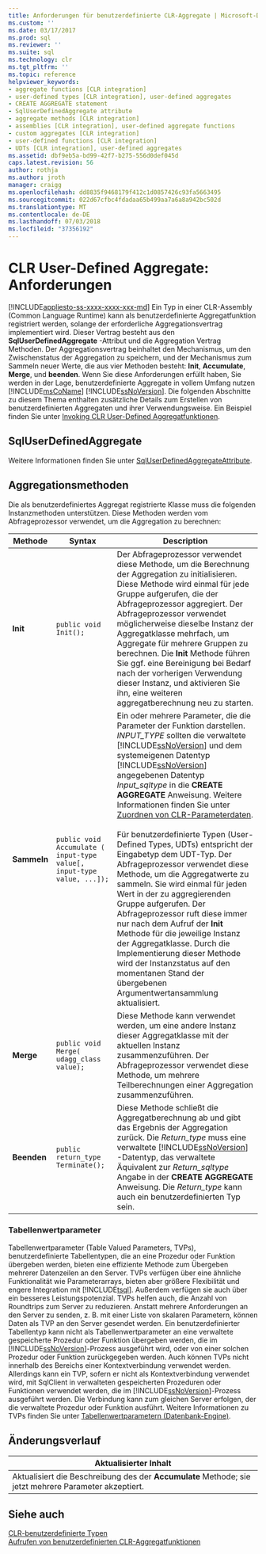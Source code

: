 ```yaml
---
title: Anforderungen für benutzerdefinierte CLR-Aggregate | Microsoft-Dokumentation
ms.custom: ''
ms.date: 03/17/2017
ms.prod: sql
ms.reviewer: ''
ms.suite: sql
ms.technology: clr
ms.tgt_pltfrm: ''
ms.topic: reference
helpviewer_keywords:
- aggregate functions [CLR integration]
- user-defined types [CLR integration], user-defined aggregates
- CREATE AGGREGATE statement
- SqlUserDefinedAggregate attribute
- aggregate methods [CLR integration]
- assemblies [CLR integration], user-defined aggregate functions
- custom aggregates [CLR integration]
- user-defined functions [CLR integration]
- UDTs [CLR integration], user-defined aggregates
ms.assetid: dbf9eb5a-bd99-42f7-b275-556d0def045d
caps.latest.revision: 56
author: rothja
ms.author: jroth
manager: craigg
ms.openlocfilehash: dd8835f9468179f412c1d0857426c93fa5663495
ms.sourcegitcommit: 022d67cfbc4fdadaa65b499aa7a6a8a942bc502d
ms.translationtype: MT
ms.contentlocale: de-DE
ms.lasthandoff: 07/03/2018
ms.locfileid: "37356192"
---
```

# <a name="clr-user-defined-aggregates---requirements"></a>CLR User-Defined Aggregate: Anforderungen
[!INCLUDE[appliesto-ss-xxxx-xxxx-xxx-md](../../includes/appliesto-ss-xxxx-xxxx-xxx-md.md)]
  Ein Typ in einer CLR-Assembly (Common Language Runtime) kann als benutzerdefinierte Aggregatfunktion registriert werden, solange der erforderliche Aggregationsvertrag implementiert wird. Dieser Vertrag besteht aus den **SqlUserDefinedAggregate** -Attribut und die Aggregation Vertrag Methoden. Der Aggregationsvertrag beinhaltet den Mechanismus, um den Zwischenstatus der Aggregation zu speichern, und der Mechanismus zum Sammeln neuer Werte, die aus vier Methoden besteht: **Init**, **Accumulate**,  **Merge**, und **beenden**. Wenn Sie diese Anforderungen erfüllt haben, Sie werden in der Lage, benutzerdefinierte Aggregate in vollem Umfang nutzen [!INCLUDE[msCoName](../../includes/msconame-md.md)] [!INCLUDE[ssNoVersion](../../includes/ssnoversion-md.md)]. Die folgenden Abschnitte zu diesem Thema enthalten zusätzliche Details zum Erstellen von benutzerdefinierten Aggregaten und ihrer Verwendungsweise. Ein Beispiel finden Sie unter [Invoking CLR User-Defined Aggregatfunktionen](../../relational-databases/clr-integration-database-objects-user-defined-functions/clr-user-defined-aggregate-invoking-functions.md).  
  
## <a name="sqluserdefinedaggregate"></a>SqlUserDefinedAggregate  
 Weitere Informationen finden Sie unter [SqlUserDefinedAggregateAttribute](http://go.microsoft.com/fwlink/?LinkId=124626).  
  
## <a name="aggregation-methods"></a>Aggregationsmethoden  
 Die als benutzerdefiniertes Aggregat registrierte Klasse muss die folgenden Instanzmethoden unterstützen. Diese Methoden werden vom Abfrageprozessor verwendet, um die Aggregation zu berechnen:  
  
|Methode|Syntax|Description|  
|------------|------------|-----------------|  
|**Init**|`public void Init();`|Der Abfrageprozessor verwendet diese Methode, um die Berechnung der Aggregation zu initialisieren. Diese Methode wird einmal für jede Gruppe aufgerufen, die der Abfrageprozessor aggregiert. Der Abfrageprozessor verwendet möglicherweise dieselbe Instanz der Aggregatklasse mehrfach, um Aggregate für mehrere Gruppen zu berechnen. Die **Init** Methode führen Sie ggf. eine Bereinigung bei Bedarf nach der vorherigen Verwendung dieser Instanz, und aktivieren Sie ihn, eine weiteren aggregatberechnung neu zu starten.|  
|**Sammeln**|`public void Accumulate ( input-type value[, input-type value, ...]);`|Ein oder mehrere Parameter, die die Parameter der Funktion darstellen. *INPUT_TYPE* sollten die verwaltete [!INCLUDE[ssNoVersion](../../includes/ssnoversion-md.md)] und dem systemeigenen Datentyp [!INCLUDE[ssNoVersion](../../includes/ssnoversion-md.md)] angegebenen Datentyp *Input_sqltype* in die **CREATE AGGREGATE** Anweisung. Weitere Informationen finden Sie unter [Zuordnen von CLR-Parameterdaten](../../relational-databases/clr-integration-database-objects-types-net-framework/mapping-clr-parameter-data.md).<br /><br /> Für benutzerdefinierte Typen (User-Defined Types, UDTs) entspricht der Eingabetyp dem UDT-Typ. Der Abfrageprozessor verwendet diese Methode, um die Aggregatwerte zu sammeln. Sie wird einmal für jeden Wert in der zu aggregierenden Gruppe aufgerufen. Der Abfrageprozessor ruft diese immer nur nach dem Aufruf der **Init** Methode für die jeweilige Instanz der Aggregatklasse. Durch die Implementierung dieser Methode wird der Instanzstatus auf den momentanen Stand der übergebenen Argumentwertansammlung aktualisiert.|  
|**Merge**|`public void Merge( udagg_class value);`|Diese Methode kann verwendet werden, um eine andere Instanz dieser Aggregatklasse mit der aktuellen Instanz zusammenzuführen. Der Abfrageprozessor verwendet diese Methode, um mehrere Teilberechnungen einer Aggregation zusammenzuführen.|  
|**Beenden**|`public return_type Terminate();`|Diese Methode schließt die Aggregatberechnung ab und gibt das Ergebnis der Aggregation zurück. Die *Return_type* muss eine verwaltete [!INCLUDE[ssNoVersion](../../includes/ssnoversion-md.md)] -Datentyp, das verwaltete Äquivalent zur *Return_sqltype* Angabe in der **CREATE AGGREGATE** Anweisung. Die *Return_type* kann auch ein benutzerdefinierten Typ sein.|  
  
### <a name="table-valued-parameters"></a>Tabellenwertparameter  
 Tabellenwertparameter (Table Valued Parameters, TVPs), benutzerdefinierte Tabellentypen, die an eine Prozedur oder Funktion übergeben werden, bieten eine effiziente Methode zum Übergeben mehrerer Datenzeilen an den Server. TVPs verfügen über eine ähnliche Funktionalität wie Parameterarrays, bieten aber größere Flexibilität und engere Integration mit [!INCLUDE[tsql](../../includes/tsql-md.md)]. Außerdem verfügen sie auch über ein besseres Leistungspotenzial. TVPs helfen auch, die Anzahl von Roundtrips zum Server zu reduzieren. Anstatt mehrere Anforderungen an den Server zu senden, z. B. mit einer Liste von skalaren Parametern, können Daten als TVP an den Server gesendet werden. Ein benutzerdefinierter Tabellentyp kann nicht als Tabellenwertparameter an eine verwaltete gespeicherte Prozedur oder Funktion übergeben werden, die im [!INCLUDE[ssNoVersion](../../includes/ssnoversion-md.md)]-Prozess ausgeführt wird, oder von einer solchen Prozedur oder Funktion zurückgegeben werden. Auch können TVPs nicht innerhalb des Bereichs einer Kontextverbindung verwendet werden. Allerdings kann ein TVP, sofern er nicht als Kontextverbindung verwendet wird, mit SqlClient in verwalteten gespeicherten Prozeduren oder Funktionen verwendet werden, die im [!INCLUDE[ssNoVersion](../../includes/ssnoversion-md.md)]-Prozess ausgeführt werden. Die Verbindung kann zum gleichen Server erfolgen, der die verwaltete Prozedur oder Funktion ausführt. Weitere Informationen zu TVPs finden Sie unter [Tabellenwertparametern &#40;Datenbank-Engine&#41;](../../relational-databases/tables/use-table-valued-parameters-database-engine.md).  
  
## <a name="change-history"></a>Änderungsverlauf  
  
|Aktualisierter Inhalt|  
|---------------------|  
|Aktualisiert die Beschreibung des der **Accumulate** Methode; sie jetzt mehrere Parameter akzeptiert.|  
  
## <a name="see-also"></a>Siehe auch  
 [CLR-benutzerdefinierte Typen](../../relational-databases/clr-integration-database-objects-user-defined-types/clr-user-defined-types.md)   
 [Aufrufen von benutzerdefinierten CLR-Aggregatfunktionen](../../relational-databases/clr-integration-database-objects-user-defined-functions/clr-user-defined-aggregate-invoking-functions.md)  
  
  
